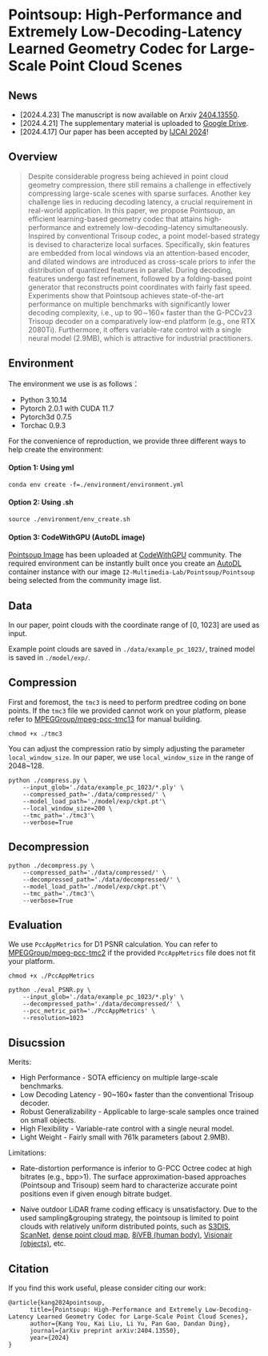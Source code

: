 # Pointsoup: High-Performance and Extremely Low-Decoding-Latency Learned Geometry Codec for Large-Scale Point Cloud Scenes

## News
- [2024.4.23] The manuscript is now available on Arxiv [2404.13550](https://arxiv.org/abs/2404.13550).
- [2024.4.21] The supplementary material is uploaded to [Google Drive](https://drive.google.com/file/d/113PvrVBll9frY1k6OC3QDA5PugnDcHdV/view?usp=sharing).
- [2024.4.17] Our paper has been accepted by [IJCAI 2024](https://ijcai24.org/)!

## Overview
> Despite considerable progress being achieved in point cloud geometry compression, there still remains a challenge in effectively compressing large-scale scenes with sparse surfaces. Another key challenge lies in reducing decoding latency, a crucial requirement in real-world application. In this paper, we propose Pointsoup, an efficient learning-based geometry codec that attains high-performance and extremely low-decoding-latency simultaneously. Inspired by conventional Trisoup codec, a point model-based strategy is devised to characterize local surfaces. Specifically, skin features are embedded from local windows via an attention-based encoder, and dilated windows are introduced as cross-scale priors to infer the distribution of quantized features in parallel. During decoding, features undergo fast refinement, followed by a folding-based point generator that reconstructs point coordinates with fairly fast speed. Experiments show that Pointsoup achieves state-of-the-art performance on multiple benchmarks with significantly lower decoding complexity, i.e., up to 90$\sim$160$\times$ faster than the G-PCCv23 Trisoup decoder on a comparatively low-end platform (e.g., one RTX 2080Ti). Furthermore, it offers variable-rate control with a single neural model (2.9MB), which is attractive for industrial practitioners.

## Environment

The environment we use is as follows：

- Python 3.10.14
- Pytorch 2.0.1 with CUDA 11.7
- Pytorch3d 0.7.5
- Torchac 0.9.3

For the convenience of reproduction, we provide three different ways to help create the environment:

#### Option 1: Using yml

```
conda env create -f=./environment/environment.yml
```

#### Option 2: Using .sh

```
source ./environment/env_create.sh
```

#### Option 3: CodeWithGPU (AutoDL image)

[Pointsoup Image](https://www.codewithgpu.com/i/I2-Multimedia-Lab/Pointsoup/Pointsoup) has been uploaded at [CodeWithGPU](https://www.codewithgpu.com/image) community. The required environment can be instantly built once you create an [AutoDL](https://www.autodl.com) container instance with our image `I2-Multimedia-Lab/Pointsoup/Pointsoup` being selected from the community image list.

## Data

In our paper, point clouds with the coordinate range of [0, 1023] are used as input.

Example point clouds are saved in ``./data/example_pc_1023/``, trained model is saved in ``./model/exp/``.

## Compression
First and foremost, the `tmc3` is need to perform predtree coding on bone points. If the `tmc3` file we provided cannot work on your platform, please refer to [MPEGGroup/mpeg-pcc-tmc13](https://github.com/MPEGGroup/mpeg-pcc-tmc13) for manual building.

```
chmod +x ./tmc3
```

You can adjust the compression ratio by simply adjusting the parameter `local_window_size`. In our paper, we use `local_window_size` in the range of 2048~128.

```
python ./compress.py \
    --input_glob='./data/example_pc_1023/*.ply' \
    --compressed_path='./data/compressed/' \
    --model_load_path='./model/exp/ckpt.pt'\
    --local_window_size=200 \
    --tmc_path='./tmc3'\
    --verbose=True
```

## Decompression

```
python ./decompress.py \
    --compressed_path='./data/compressed/' \
    --decompressed_path='./data/decompressed/' \
    --model_load_path='./model/exp/ckpt.pt'\
    --tmc_path='./tmc3'\
    --verbose=True
```

## Evaluation

We use `PccAppMetrics` for D1 PSNR calculation. You can refer to [MPEGGroup/mpeg-pcc-tmc2](https://github.com/MPEGGroup/mpeg-pcc-tmc2) if the provided `PccAppMetrics` file does not fit your platform.

```
chmod +x ./PccAppMetrics
```

```
python ./eval_PSNR.py \
    --input_glob='./data/example_pc_1023/*.ply' \
    --decompressed_path='./data/decompressed/' \
    --pcc_metric_path='./PccAppMetrics' \
    --resolution=1023
```

## Disucssion
Merits:

- High Performance - SOTA efficiency on multiple large-scale benchmarks.
- Low Decoding Latency - 90~160× faster than the conventional Trisoup decoder.
- Robust Generalizability - Applicable to large-scale samples once trained on small objects.
- High Flexibility - Variable-rate control with a single neural model.
- Light Weight - Fairly small with 761k parameters (about 2.9MB).

Limitations:

- Rate-distortion performance is inferior to G-PCC Octree codec at high bitrates (e.g., bpp>1). The surface approximation-based approaches (Pointsoup and Trisoup) seem hard to characterize accurate point positions even if given enough bitrate budget.

- Naive outdoor LiDAR frame coding efficacy is unsatisfactory. Due to the used sampling&grouping strategy, the pointsoup is limited to point clouds with relatively uniform distributed points, such as [S3DIS](http://buildingparser.stanford.edu/dataset.html), [ScanNet](https://github.com/ScanNet/ScanNet), [dense point cloud map](https://github.com/PRBonn/deep-point-map-compression), [8iVFB (human body)](https://plenodb.jpeg.org/pc/8ilabs), [Visionair (objects)](https://github.com/yulequan/PU-Net), etc.


## Citation

If you find this work useful, please consider citing our work:

```
@article{kang2024pointsoup,
      title={Pointsoup: High-Performance and Extremely Low-Decoding-Latency Learned Geometry Codec for Large-Scale Point Cloud Scenes}, 
      author={Kang You, Kai Liu, Li Yu, Pan Gao, Dandan Ding},
      journal={arXiv preprint arXiv:2404.13550},
      year={2024}
}
```
